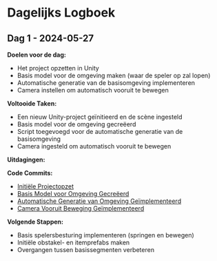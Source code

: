 # Dagelijks Logboek

## Dag 1 - 2024-05-27

**Doelen voor de dag:**
- Het project opzetten in Unity
- Basis model voor de omgeving maken (waar de speler op zal lopen)
- Automatische generatie van de basisomgeving implementeren
- Camera instellen om automatisch vooruit te bewegen

**Voltooide Taken:**
- Een nieuw Unity-project geïnitieerd en de scène ingesteld
- Basis model voor de omgeving gecreëerd
- Script toegevoegd voor de automatische generatie van de basisomgeving
- Camera ingesteld om automatisch vooruit te bewegen

**Uitdagingen:**


**Code Commits:**
- [Initiële Projectopzet](link-naar-commit)
- [Basis Model voor Omgeving Gecreëerd](link-naar-commit)
- [Automatische Generatie van Omgeving Geïmplementeerd](link-naar-commit)
- [Camera Vooruit Beweging Geïmplementeerd](link-naar-commit)

**Volgende Stappen:**
- Basis spelersbesturing implementeren (springen en bewegen)
- Initiële obstakel- en itemprefabs maken
- Overgangen tussen basissegmenten verbeteren
